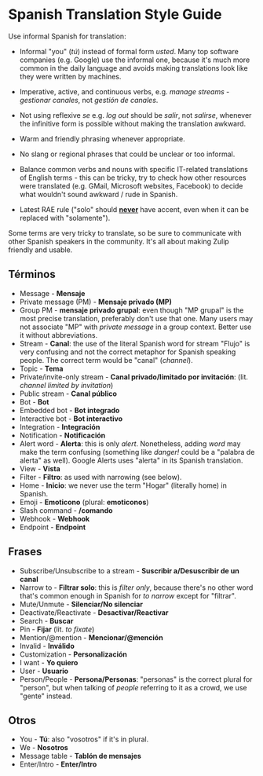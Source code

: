 # Spanish Translation Style Guide

Use informal Spanish for translation:

* Informal "you" (*tú*) instead of formal form *usted*. Many top software
  companies (e.g. Google) use the informal one, because it's much more common in
  the daily language and avoids making translations look like they were written
  by machines.

* Imperative, active, and continuous verbs, e.g. *manage streams* -
  *gestionar canales*, not *gestión de canales*.

* Not using reflexive *se* e.g. *log out* should be *salir*, not *salirse*,
  whenever the infinitive form is possible without making the translation
  awkward.

* Warm and friendly phrasing whenever appropriate.

* No slang or regional phrases that could be unclear or too informal.

* Balance common verbs and nouns with specific IT-related translations
  of English terms - this can be tricky, try to check how other
  resources were translated (e.g. GMail, Microsoft websites, Facebook)
  to decide what wouldn't sound awkward / rude in Spanish.

* Latest RAE rule ("solo" should
  [**never**](https://www.rae.es/consultas/el-adverbio-solo-y-los-pronombres-demostrativos-sin-tilde)
  have accent, even when it can be replaced with "solamente").

Some terms are very tricky to translate, so be sure to communicate
with other Spanish speakers in the community. It's all about making
Zulip friendly and usable.

## Términos
* Message - **Mensaje**
* Private message (PM) - **Mensaje privado (MP)**
* Group PM - **mensaje privado grupal**: even though "MP grupal" is the most
  precise translation, preferably don't use that one. Many users may not
  associate "MP" with *private message* in a group context. Better use it
  without abbreviations.
* Stream - **Canal**: the use of the literal Spanish word for stream
  "Flujo" is very confusing and not the correct metaphor for Spanish
  speaking people. The correct term would be "canal" (*channel*).
* Topic - **Tema**
* Private/invite-only stream - **Canal privado/limitado por invitación**: (lit.
  *channel limited by invitation*)
* Public stream - **Canal público**
* Bot - **Bot**
* Embedded bot - **Bot integrado**
* Interactive bot - **Bot interactivo**
* Integration - **Integración**
* Notification - **Notificación**
* Alert word - **Alerta**: this is only *alert*. Nonetheless, adding *word* may
  make the term confusing (something like *danger!* could be a "palabra de
  alerta" as well). Google Alerts uses "alerta" in its Spanish translation.
* View - **Vista**
* Filter - **Filtro**: as used with narrowing (see below).
* Home - **Inicio**: we never use the term "Hogar" (literally home) in Spanish.
* Emoji - **Emoticono** (plural: **emoticonos**)
* Slash command - **/comando**
* Webhook - **Webhook**
* Endpoint - **Endpoint**

## Frases
* Subscribe/Unsubscribe to a stream - **Suscribir a/Desuscribir de un canal**
* Narrow to - **Filtrar solo**: this is *filter only*, because there's no other
  word that's common enough in Spanish for *to narrow* except for "filtrar".
* Mute/Unmute - **Silenciar/No silenciar**
* Deactivate/Reactivate - **Desactivar/Reactivar**
* Search - **Buscar**
* Pin - **Fijar** (lit. *to fixate*)
* Mention/@mention - **Mencionar/@mención**
* Invalid - **Inválido**
* Customization - **Personalización**
* I want - **Yo quiero**
* User - **Usuario**
* Person/People - **Persona/Personas**: "personas" is the correct plural for
  "person", but when talking of *people* referring to it as a crowd, we use
  "gente" instead.

## Otros
* You - **Tú**: also "vosotros" if it's in plural.
* We - **Nosotros**
* Message table - **Tablón de mensajes**
* Enter/Intro - **Enter/Intro**
